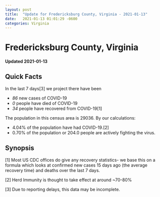 ```yaml
---
layout: post
title:  "Update for Fredericksburg County, Virginia - 2021-01-13"
date:   2021-01-13 01:01:29 -0600
categories: Virginia
---
```


# Fredericksburg County, Virginia
#### Updated 2021-01-13

## Quick Facts

In the last 7 days[3] we project there have been
- *86* new cases of COVID-19
- *0* people have died of COVID-19
- *34* people have recovered from COVID-19[1]

The population in this census area is 29036. By our calculations:
- 4.04% of the population have had COVID-19.[2]
- 0.70% of the population or 204.0 people are actively fighting the virus.

## Synopsis




[1] Most US CDC offices do give any recovery statistics- we base this on a formula which looks at confirmed new cases
15 days ago (the average recovery time) and deaths over the last 7 days.

[2] Herd Immunity is thought to take effect at around ~70-80%

[3] Due to reporting delays, this data may be incomplete.
 
    
